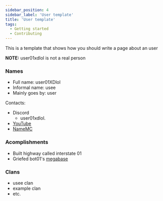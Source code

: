 ```yaml
---
sidebar_position: 4
sidebar_label: 'User template'
title: 'User template'
tags:
  - Getting started
  - Contributing
---
```


This is a template that shows how you should write a page about an user

**NOTE:** user01xdlol is not a real person

### Names
* Full name: user01XDlol
* Informal name: usee
* Mainly goes by: user

Contacts:
* Discord
  * user01xdlol.
* [YouTube](youtube)
* [NameMC](namemc)

### Acomplishments
- Built highway called interstate 01
- Griefed bot01's [megabase](https://ThisPageGoesToTheMegabaseWikiPage.com)

### Clans
- usee clan
- example clan
- etc.